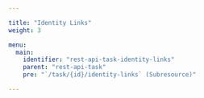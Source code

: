 ```yaml
---

title: "Identity Links"
weight: 3

menu:
  main:
    identifier: "rest-api-task-identity-links"
    parent: "rest-api-task"
    pre: "`/task/{id}/identity-links` (Subresource)"

---
```

